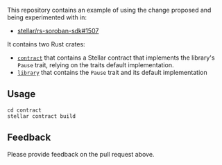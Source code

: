 This repository contains an example of using the change proposed and being experimented with in:
- [stellar/rs-soroban-sdk#1507]

It contains two Rust crates:

- [`contract`] that contains a Stellar contract that implements the library's `Pause` trait, relying on the traits default implementation.
- [`library`] that contains the `Pause` trait and its default implementation

[stellar/rs-soroban-sdk#1507]: https://github.com/stellar/rs-soroban-sdk/pull/1507
[`contract`]: ./contract/src/lib.rs
[`library`]: ./contract/src/lib.rs

## Usage

```
cd contract
stellar contract build
```

## Feedback

Please provide feedback on the pull request above.
